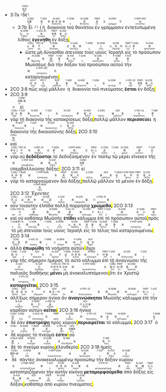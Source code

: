 - 3:7a ⸉<RUBY><ruby><ruby>δὲ<rt>δέ</rt></ruby><rt>尚且</rt></ruby><rt>CONJ</rt></RUBY>⸊
	- 3:7b <RUBY><ruby><ruby>Εἰ<rt>εἰ</rt></ruby><rt>如果</rt></ruby><rt>COND</rt></RUBY> ⸉⸊ (<RUBY><ruby><ruby>ἡ<rt>ὁ</rt></ruby><rt>那</rt></ruby><rt>T-NSF</rt></RUBY> <RUBY><ruby><ruby>διακονία<rt>διακονία</rt></ruby><rt>职事的制度</rt></ruby><rt>N-NSF</rt></RUBY> <RUBY><ruby><ruby>τοῦ<rt>ὁ</rt></ruby><rt></rt></ruby><rt>T-GSM</rt></RUBY> <RUBY><ruby><ruby>θανάτου<rt>θάνατος</rt></ruby><rt>死</rt></ruby><rt>N-GSM</rt></RUBY> <RUBY><ruby><ruby>ἐν<rt>ἐν</rt></ruby><rt>用</rt></ruby><rt>PREP</rt></RUBY> <RUBY><ruby><ruby>γράμμασιν<rt>γράμμα</rt></ruby><rt>文字</rt></ruby><rt>N-DPN</rt></RUBY> <RUBY><ruby><ruby><em>ἐντετυπωμένη</em><rt>ἐντυπόω</rt></ruby><rt>刻</rt></ruby><rt>V-RPP-NSF</rt></RUBY> <RUBY><ruby><ruby>λίθοις<rt>λίθος</rt></ruby><rt>石头</rt></ruby><rt>N-DPM</rt></RUBY> <RUBY><ruby><ruby><strong>ἐγενήθη</strong><rt>γίνομαι</rt></ruby><rt>有</rt></ruby><rt>V-AOI-3S</rt></RUBY> <RUBY><ruby><ruby>ἐν<rt>ἐν</rt></ruby><rt>带着</rt></ruby><rt>PREP</rt></RUBY> <RUBY><ruby><ruby>δόξῃ<rt>δόξα</rt></ruby><rt>荣光</rt></ruby><rt>N-DSF</rt></RUBY><mark class="pm">,</mark>
		- <RUBY><ruby><ruby>ὥστε<rt>ὥστε</rt></ruby><rt>以致</rt></ruby><rt>CONJ</rt></RUBY> <RUBY><ruby><ruby>μὴ<rt>μή</rt></ruby><rt>不</rt></ruby><rt>PRT-N</rt></RUBY> <RUBY><ruby><ruby><em>δύνασθαι</em><rt>δύναμαι</rt></ruby><rt>能</rt></ruby><rt>V-PNN</rt></RUBY> <RUBY><ruby><ruby><em>ἀτενίσαι</em><rt>ἀτενίζω</rt></ruby><rt>定睛看</rt></ruby><rt>V-AAN</rt></RUBY> <RUBY><ruby><ruby>τοὺς<rt>ὁ</rt></ruby><rt></rt></ruby><rt>T-APM</rt></RUBY> <RUBY><ruby><ruby>υἱοὺς<rt>υἱός</rt></ruby><rt>人</rt></ruby><rt>N-APM</rt></RUBY> <RUBY><ruby><ruby>Ἰσραὴλ<rt>Ἰσραήλ</rt></ruby><rt>以色列</rt></ruby><rt>N-PRI</rt></RUBY> <RUBY><ruby><ruby>εἰς<rt>εἰς</rt></ruby><rt>在~上</rt></ruby><rt>PREP</rt></RUBY> <RUBY><ruby><ruby>τὸ<rt>ὁ</rt></ruby><rt>那</rt></ruby><rt>T-ASN</rt></RUBY> <RUBY><ruby><ruby>πρόσωπον<rt>πρόσωπον</rt></ruby><rt>脸</rt></ruby><rt>N-ASN</rt></RUBY> <RUBY><ruby><ruby>Μωϋσέως<rt>Μωϋσῆς</rt></ruby><rt>摩西</rt></ruby><rt>N-GSM</rt></RUBY> <RUBY><ruby><ruby>διὰ<rt>διά</rt></ruby><rt>因</rt></ruby><rt>PREP</rt></RUBY> <RUBY><ruby><ruby>τὴν<rt>ὁ</rt></ruby><rt>那</rt></ruby><rt>T-ASF</rt></RUBY> <RUBY><ruby><ruby>δόξαν<rt>δόξα</rt></ruby><rt>荣光</rt></ruby><rt>N-ASF</rt></RUBY> <RUBY><ruby><ruby>τοῦ<rt>ὁ</rt></ruby><rt></rt></ruby><rt>T-GSN</rt></RUBY> <RUBY><ruby><ruby>προσώπου<rt>πρόσωπον</rt></ruby><rt>脸</rt></ruby><rt>N-GSN</rt></RUBY> <RUBY><ruby><ruby>αὐτοῦ<rt>αὐτός</rt></ruby><rt>他</rt></ruby><rt>P-GSM</rt></RUBY> <RUBY><ruby><ruby>τὴν<rt>ὁ</rt></ruby><rt>那</rt></ruby><rt>T-ASF</rt></RUBY> <RUBY><ruby><ruby><em>καταργουμένην</em><rt>καταργέω</rt></ruby><rt>褪色</rt></ruby><rt>V-PPP-ASF</rt></RUBY><mark class="pm">,</mark> 
- 2CO 3:8 <RUBY><ruby><ruby>πῶς<rt>πῶς</rt></ruby><rt>何况</rt></ruby><rt>ADV-I</rt></RUBY> <RUBY><ruby><ruby>οὐχὶ<rt>οὐχί</rt></ruby><rt>不</rt></ruby><rt>PRT-I</rt></RUBY> <RUBY><ruby><ruby>μᾶλλον<rt>μᾶλλον</rt></ruby><rt>更</rt></ruby><rt>ADV</rt></RUBY> <RUBY><ruby><ruby>ἡ<rt>ὁ</rt></ruby><rt>那</rt></ruby><rt>T-NSF</rt></RUBY> <RUBY><ruby><ruby>διακονία<rt>διακονία</rt></ruby><rt>职事</rt></ruby><rt>N-NSF</rt></RUBY> <RUBY><ruby><ruby>τοῦ<rt>ὁ</rt></ruby><rt></rt></ruby><rt>T-GSN</rt></RUBY> <RUBY><ruby><ruby>πνεύματος<rt>πνεῦμα</rt></ruby><rt>圣灵</rt></ruby><rt>N-GSN</rt></RUBY> <RUBY><ruby><ruby><strong>ἔσται</strong><rt>εἰμί</rt></ruby><rt>有</rt></ruby><rt>V-FDI-3S</rt></RUBY> <RUBY><ruby><ruby>ἐν<rt>ἐν</rt></ruby><rt>带着</rt></ruby><rt>PREP</rt></RUBY> <RUBY><ruby><ruby>δόξῃ<rt>δόξα</rt></ruby><rt>荣光</rt></ruby><rt>N-DSF</rt></RUBY><mark class="pm">;</mark> 
- 2CO 3:9 
	- <RUBY><ruby><ruby>εἰ<rt>εἰ</rt></ruby><rt>如果~就</rt></ruby><rt>COND</rt></RUBY>
- <RUBY><ruby><ruby>γὰρ<rt>γάρ</rt></ruby><rt>因为</rt></ruby><rt>CONJ</rt></RUBY> <RUBY><ruby><ruby>τῇ<rt>ὁ</rt></ruby><rt>那</rt></ruby><rt>T-DSF</rt></RUBY> <RUBY><ruby><ruby>διακονίᾳ<rt>διακονία</rt></ruby><rt>职事</rt></ruby><rt>N-NSF</rt></RUBY> <RUBY><ruby><ruby>τῆς<rt>ὁ</rt></ruby><rt></rt></ruby><rt>T-GSF</rt></RUBY> <RUBY><ruby><ruby>κατακρίσεως<rt>κατάκρισις</rt></ruby><rt>定罪</rt></ruby><rt>N-GSF</rt></RUBY> <RUBY><ruby><ruby>δόξα<rt>δόξα</rt></ruby><rt>荣光</rt></ruby><rt>N-NSF</rt></RUBY><mark class="pm">,</mark><RUBY><ruby><ruby>πολλῷ<rt>πολύς</rt></ruby><rt></rt></ruby><rt>A-DSN</rt></RUBY> <RUBY><ruby><ruby>μᾶλλον<rt>μᾶλλον</rt></ruby><rt>越发</rt></ruby><rt>ADV</rt></RUBY> <RUBY><ruby><ruby><strong>περισσεύει</strong><rt>περισσεύω</rt></ruby><rt>大</rt></ruby><rt>V-PAI-3S</rt></RUBY> <RUBY><ruby><ruby>ἡ<rt>ὁ</rt></ruby><rt>那</rt></ruby><rt>T-NSF</rt></RUBY> <RUBY><ruby><ruby>διακονία<rt>διακονία</rt></ruby><rt>职事</rt></ruby><rt>N-NSF</rt></RUBY> <RUBY><ruby><ruby>τῆς<rt>ὁ</rt></ruby><rt></rt></ruby><rt>T-GSF</rt></RUBY> <RUBY><ruby><ruby>δικαιοσύνης<rt>δικαιοσύνη</rt></ruby><rt>称义</rt></ruby><rt>N-GSF</rt></RUBY> <RUBY><ruby><ruby>δόξῃ<rt>δόξα</rt></ruby><rt>荣光</rt></ruby><rt>N-DSF</rt></RUBY><mark class="pm">.</mark> 2CO 3:10
- <RUBY><ruby><ruby>καὶ<rt>καί</rt></ruby><rt>就</rt></ruby><rt>CONJ</rt></RUBY>
- <RUBY><ruby><ruby>γὰρ<rt>γάρ</rt></ruby><rt>事实上</rt></ruby><rt>CONJ</rt></RUBY> <RUBY><ruby><ruby>οὐ<rt>οὐ</rt></ruby><rt>不</rt></ruby><rt>PRT-N</rt></RUBY> <RUBY><ruby><ruby><strong>δεδόξασται</strong><rt>δοξάζω</rt></ruby><rt>有荣光</rt></ruby><rt>V-RPI-3S</rt></RUBY> <RUBY><ruby><ruby>τὸ<rt>ὁ</rt></ruby><rt>那</rt></ruby><rt>T-NSN</rt></RUBY> <RUBY><ruby><ruby><em>δεδοξασμένον</em><rt>δοξάζω</rt></ruby><rt>有荣光</rt></ruby><rt>V-RPP-NSN</rt></RUBY> <RUBY><ruby><ruby>ἐν<rt>ἐν</rt></ruby><rt>在~上</rt></ruby><rt>PREP</rt></RUBY> <RUBY><ruby><ruby>τούτῳ<rt>οὗτος</rt></ruby><rt>这</rt></ruby><rt>D-DSN</rt></RUBY> <RUBY><ruby><ruby>τῷ<rt>ὁ</rt></ruby><rt></rt></ruby><rt>T-DSN</rt></RUBY> <RUBY><ruby><ruby>μέρει<rt>μέρος</rt></ruby><rt>端</rt></ruby><rt>N-DSN</rt></RUBY> <RUBY><ruby><ruby>εἵνεκεν<rt>εἵνεκεν</rt></ruby><rt>因</rt></ruby><rt>PREP</rt></RUBY> <RUBY><ruby><ruby>τῆς<rt>ὁ</rt></ruby><rt>这</rt></ruby><rt>T-GSF</rt></RUBY> <RUBY><ruby><ruby><em>ὑπερβαλλούσης</em><rt>ὑπερβάλλω</rt></ruby><rt>超越</rt></ruby><rt>V-PAP-GSF</rt></RUBY> <RUBY><ruby><ruby>δόξης<rt>δόξα</rt></ruby><rt>荣光</rt></ruby><rt>N-GSF</rt></RUBY><mark class="pm">·</mark> 2CO 3:11 <RUBY><ruby><ruby>εἰ<rt>εἰ</rt></ruby><rt>如果</rt></ruby><rt>COND</rt></RUBY>
- <RUBY><ruby><ruby>γὰρ<rt>γάρ</rt></ruby><rt>这样</rt></ruby><rt>CONJ</rt></RUBY> <RUBY><ruby><ruby>τὸ<rt>ὁ</rt></ruby><rt>那</rt></ruby><rt>T-NSN</rt></RUBY> <RUBY><ruby><ruby><em>καταργούμενον</em><rt>καταργέω</rt></ruby><rt>褪色</rt></ruby><rt>V-PPP-NSN</rt></RUBY> <RUBY><ruby><ruby>διὰ<rt>διά</rt></ruby><rt>有</rt></ruby><rt>PREP</rt></RUBY> <RUBY><ruby><ruby>δόξης<rt>δόξα</rt></ruby><rt>荣光</rt></ruby><rt>N-GSF</rt></RUBY><mark class="pm">,</mark><RUBY><ruby><ruby>πολλῷ<rt>πολύς</rt></ruby><rt></rt></ruby><rt>A-DSN</rt></RUBY> <RUBY><ruby><ruby>μᾶλλον<rt>μᾶλλον</rt></ruby><rt>越发</rt></ruby><rt>ADV</rt></RUBY> <RUBY><ruby><ruby>τὸ<rt>ὁ</rt></ruby><rt>这</rt></ruby><rt>T-NSN</rt></RUBY> <RUBY><ruby><ruby><em>μένον</em><rt>μένω</rt></ruby><rt>长存</rt></ruby><rt>V-PAP-NSN</rt></RUBY> <RUBY><ruby><ruby>ἐν<rt>ἐν</rt></ruby><rt>有</rt></ruby><rt>PREP</rt></RUBY> <RUBY><ruby><ruby>δόξῃ<rt>δόξα</rt></ruby><rt>荣光</rt></ruby><rt>N-DSF</rt></RUBY><mark class="pm">.</mark> 2CO 3:12 <RUBY><ruby><ruby><em>Ἔχοντες</em><rt>ἔχω</rt></ruby><rt>有</rt></ruby><rt>V-PAP-NPM</rt></RUBY>
- <RUBY><ruby><ruby>οὖν<rt>οὖν</rt></ruby><rt>所以</rt></ruby><rt>CONJ</rt></RUBY> <RUBY><ruby><ruby>τοιαύτην<rt>τοιοῦτος</rt></ruby><rt>这样的</rt></ruby><rt>D-ASF</rt></RUBY> <RUBY><ruby><ruby>ἐλπίδα<rt>ἐλπίς</rt></ruby><rt>盼望</rt></ruby><rt>N-ASF</rt></RUBY> <RUBY><ruby><ruby>πολλῇ<rt>πολύς</rt></ruby><rt>大</rt></ruby><rt>A-DSF</rt></RUBY> <RUBY><ruby><ruby>παρρησίᾳ<rt>παρρησία</rt></ruby><rt>胆量</rt></ruby><rt>N-DSF</rt></RUBY> <RUBY><ruby><ruby><strong>χρώμεθα</strong><rt>χράομαι</rt></ruby><rt>行事</rt></ruby><rt>V-PNI-1P</rt></RUBY><mark class="pm">,</mark> 2CO 3:13
- <RUBY><ruby><ruby>καὶ<rt>καί</rt></ruby><rt></rt></ruby><rt>CONJ</rt></RUBY> <RUBY><ruby><ruby>οὐ<rt>οὐ</rt></ruby><rt>不</rt></ruby><rt>PRT-N</rt></RUBY> <RUBY><ruby><ruby>καθάπερ<rt>καθάπερ</rt></ruby><rt>像</rt></ruby><rt>ADV</rt></RUBY> <RUBY><ruby><ruby>Μωϋσῆς<rt>Μωϋσῆς</rt></ruby><rt>摩西</rt></ruby><rt>N-NSM</rt></RUBY> <RUBY><ruby><ruby><strong>ἐτίθει</strong><rt>τίθημι</rt></ruby><rt>蒙</rt></ruby><rt>V-IAI-3S</rt></RUBY> <RUBY><ruby><ruby>κάλυμμα<rt>κάλυμμα</rt></ruby><rt>帕子</rt></ruby><rt>N-ASN</rt></RUBY> <RUBY><ruby><ruby>ἐπὶ<rt>ἐπί</rt></ruby><rt>在~上</rt></ruby><rt>PREP</rt></RUBY> <RUBY><ruby><ruby>τὸ<rt>ὁ</rt></ruby><rt></rt></ruby><rt>T-ASN</rt></RUBY> <RUBY><ruby><ruby>πρόσωπον<rt>πρόσωπον</rt></ruby><rt>脸</rt></ruby><rt>N-ASN</rt></RUBY> <RUBY><ruby><ruby>αὐτοῦ<rt>αὐτός</rt></ruby><rt>自己</rt></ruby><rt>P-GSM</rt></RUBY><mark class="pm">,</mark><RUBY><ruby><ruby>πρὸς<rt>πρός</rt></ruby><rt>使</rt></ruby><rt>PREP</rt></RUBY> <RUBY><ruby><ruby>τὸ<rt>ὁ</rt></ruby><rt></rt></ruby><rt>T-ASN</rt></RUBY> <RUBY><ruby><ruby>μὴ<rt>μή</rt></ruby><rt>不</rt></ruby><rt>PRT-N</rt></RUBY> <RUBY><ruby><ruby><em>ἀτενίσαι</em><rt>ἀτενίζω</rt></ruby><rt>凝视</rt></ruby><rt>V-AAN</rt></RUBY> <RUBY><ruby><ruby>τοὺς<rt>ὁ</rt></ruby><rt></rt></ruby><rt>T-APM</rt></RUBY> <RUBY><ruby><ruby>υἱοὺς<rt>υἱός</rt></ruby><rt>人</rt></ruby><rt>N-APM</rt></RUBY> <RUBY><ruby><ruby>Ἰσραὴλ<rt>Ἰσραήλ</rt></ruby><rt>以色列</rt></ruby><rt>N-PRI</rt></RUBY> <RUBY><ruby><ruby>εἰς<rt>εἰς</rt></ruby><rt>到</rt></ruby><rt>PREP</rt></RUBY> <RUBY><ruby><ruby>τὸ<rt>ὁ</rt></ruby><rt>那</rt></ruby><rt>T-ASN</rt></RUBY> <RUBY><ruby><ruby>τέλος<rt>τέλος</rt></ruby><rt>结局</rt></ruby><rt>N-ASN</rt></RUBY> <RUBY><ruby><ruby>τοῦ<rt>ὁ</rt></ruby><rt>那</rt></ruby><rt>T-GSN</rt></RUBY> <RUBY><ruby><ruby><em>καταργουμένου</em><rt>καταργέω</rt></ruby><rt>消逝</rt></ruby><rt>V-PPP-GSN</rt></RUBY><mark class="pm">.</mark> 2CO 3:14
- <RUBY><ruby><ruby>ἀλλὰ<rt>ἀλλά</rt></ruby><rt>但是</rt></ruby><rt>CONJ</rt></RUBY> <RUBY><ruby><ruby><strong>ἐπωρώθη</strong><rt>πωρόω</rt></ruby><rt>刚硬</rt></ruby><rt>V-API-3S</rt></RUBY> <RUBY><ruby><ruby>τὰ<rt>ὁ</rt></ruby><rt></rt></ruby><rt>T-NPN</rt></RUBY> <RUBY><ruby><ruby>νοήματα<rt>νόημα</rt></ruby><rt>心智</rt></ruby><rt>N-NPN</rt></RUBY> <RUBY><ruby><ruby>αὐτῶν<rt>αὐτός</rt></ruby><rt>他们</rt></ruby><rt>P-GPM</rt></RUBY><mark class="pm">.</mark><RUBY><ruby><ruby>ἄχρι<rt>ἄχρι</rt></ruby><rt>直到</rt></ruby><rt>ADV</rt></RUBY>
- <RUBY><ruby><ruby>γὰρ<rt>γάρ</rt></ruby><rt>因为</rt></ruby><rt>CONJ</rt></RUBY> <RUBY><ruby><ruby>τῆς<rt>ὁ</rt></ruby><rt></rt></ruby><rt>T-GSF</rt></RUBY> <RUBY><ruby><ruby>σήμερον<rt>σήμερον</rt></ruby><rt>今天</rt></ruby><rt>ADV</rt></RUBY> <RUBY><ruby><ruby>ἡμέρας<rt>ἡμέρα</rt></ruby><rt>日子</rt></ruby><rt>N-GSF</rt></RUBY> <RUBY><ruby><ruby>τὸ<rt>ὁ</rt></ruby><rt>这</rt></ruby><rt>T-NSN</rt></RUBY> <RUBY><ruby><ruby>αὐτὸ<rt>αὐτός</rt></ruby><rt>同样的</rt></ruby><rt>P-NSN</rt></RUBY> <RUBY><ruby><ruby>κάλυμμα<rt>κάλυμμα</rt></ruby><rt>帕子</rt></ruby><rt>N-NSN</rt></RUBY> <RUBY><ruby><ruby>ἐπὶ<rt>ἐπί</rt></ruby><rt>时候</rt></ruby><rt>PREP</rt></RUBY> <RUBY><ruby><ruby>τῇ<rt>ὁ</rt></ruby><rt></rt></ruby><rt>T-DSF</rt></RUBY> <RUBY><ruby><ruby>ἀναγνώσει<rt>ἀνάγνωσις</rt></ruby><rt>诵读</rt></ruby><rt>N-DSF</rt></RUBY> <RUBY><ruby><ruby>τῆς<rt>ὁ</rt></ruby><rt></rt></ruby><rt>T-GSF</rt></RUBY> <RUBY><ruby><ruby>παλαιᾶς<rt>παλαιός</rt></ruby><rt>旧</rt></ruby><rt>A-GSF</rt></RUBY> <RUBY><ruby><ruby>διαθήκης<rt>διαθήκη</rt></ruby><rt>约</rt></ruby><rt>N-GSF</rt></RUBY> <RUBY><ruby><ruby><strong>μένει</strong><rt>μένω</rt></ruby><rt>仍然存在</rt></ruby><rt>V-PAI-3S</rt></RUBY> <RUBY><ruby><ruby>μὴ<rt>μή</rt></ruby><rt>没有</rt></ruby><rt>PRT-N</rt></RUBY> <RUBY><ruby><ruby><em>ἀνακαλυπτόμενον</em><rt>ἀνακαλύπτω</rt></ruby><rt>揭去</rt></ruby><rt>V-PPP-NSN</rt></RUBY><mark class="pm">,</mark><RUBY><ruby><ruby>ὅτι<rt>ὅτι</rt></ruby><rt>因为</rt></ruby><rt>CONJ</rt></RUBY> <RUBY><ruby><ruby>ἐν<rt>ἐν</rt></ruby><rt>在~里</rt></ruby><rt>PREP</rt></RUBY> <RUBY><ruby><ruby>Χριστῷ<rt>Χριστός</rt></ruby><rt>基督</rt></ruby><rt>N-DSM</rt></RUBY> <RUBY><ruby><ruby><strong>καταργεῖται</strong><rt>καταργέω</rt></ruby><rt>废去</rt></ruby><rt>V-PPI-3S</rt></RUBY><mark class="pm">,</mark> 2CO 3:15
- <RUBY><ruby><ruby>ἀλλ’<rt>ἀλλά</rt></ruby><rt>然而</rt></ruby><rt>CONJ</rt></RUBY><RUBY><ruby><ruby>ἕως<rt>ἕως</rt></ruby><rt>直到</rt></ruby><rt>ADV</rt></RUBY> <RUBY><ruby><ruby>σήμερον<rt>σήμερον</rt></ruby><rt>今天</rt></ruby><rt>ADV</rt></RUBY> <RUBY><ruby><ruby>ἡνίκα<rt>ἡνίκα</rt></ruby><rt>每当~时</rt></ruby><rt>ADV</rt></RUBY> <RUBY><ruby><ruby>ἂν<rt>ἄν</rt></ruby><rt></rt></ruby><rt>PRT</rt></RUBY> <RUBY><ruby><ruby><strong>ἀναγινώσκηται</strong><rt>ἀναγινώσκω</rt></ruby><rt>诵读</rt></ruby><rt>V-PPS-3S</rt></RUBY> <RUBY><ruby><ruby>Μωϋσῆς<rt>Μωϋσῆς</rt></ruby><rt>摩西</rt></ruby><rt>N-NSM</rt></RUBY> <RUBY><ruby><ruby>κάλυμμα<rt>κάλυμμα</rt></ruby><rt>帕子</rt></ruby><rt>N-NSN</rt></RUBY> <RUBY><ruby><ruby>ἐπὶ<rt>ἐπί</rt></ruby><rt>在~上</rt></ruby><rt>PREP</rt></RUBY> <RUBY><ruby><ruby>τὴν<rt>ὁ</rt></ruby><rt></rt></ruby><rt>T-ASF</rt></RUBY> <RUBY><ruby><ruby>καρδίαν<rt>καρδία</rt></ruby><rt>心</rt></ruby><rt>N-ASF</rt></RUBY> <RUBY><ruby><ruby>αὐτῶν<rt>αὐτός</rt></ruby><rt>他们</rt></ruby><rt>P-GPM</rt></RUBY> <RUBY><ruby><ruby><strong>κεῖται</strong><rt>κεῖμαι</rt></ruby><rt>盖</rt></ruby><rt>V-PNI-3S</rt></RUBY><mark class="pm">·</mark> 2CO 3:16 <RUBY><ruby><ruby>ἡνίκα<rt>ἡνίκα</rt></ruby><rt>什么时候</rt></ruby><rt>ADV</rt></RUBY>
- <RUBY><ruby><ruby>δὲ<rt>δέ</rt></ruby><rt>但</rt></ruby><rt>CONJ</rt></RUBY> <RUBY><ruby><ruby>ἐὰν<rt>ἐάν</rt></ruby><rt></rt></ruby><rt>COND</rt></RUBY> <RUBY><ruby><ruby><strong>ἐπιστρέψῃ</strong><rt>ἐπιστρέφω</rt></ruby><rt>归向</rt></ruby><rt>V-AAS-3S</rt></RUBY> <RUBY><ruby><ruby>πρὸς<rt>πρός</rt></ruby><rt></rt></ruby><rt>PREP</rt></RUBY> <RUBY><ruby><ruby>κύριον<rt>κύριος</rt></ruby><rt>主</rt></ruby><rt>N-ASM</rt></RUBY><mark class="pm">,</mark><RUBY><ruby><ruby><strong>περιαιρεῖται</strong><rt>περιαιρέω</rt></ruby><rt>除掉</rt></ruby><rt>V-PPI-3S</rt></RUBY> <RUBY><ruby><ruby>τὸ<rt>ὁ</rt></ruby><rt>这</rt></ruby><rt>T-NSN</rt></RUBY> <RUBY><ruby><ruby>κάλυμμα<rt>κάλυμμα</rt></ruby><rt>帕子</rt></ruby><rt>N-NSN</rt></RUBY><mark class="pm">.</mark> 2CO 3:17 <RUBY><ruby><ruby>ὁ<rt>ὁ</rt></ruby><rt>这</rt></ruby><rt>T-NSM</rt></RUBY>
- <RUBY><ruby><ruby>δὲ<rt>δέ</rt></ruby><rt></rt></ruby><rt>CONJ</rt></RUBY> <RUBY><ruby><ruby>κύριος<rt>κύριος</rt></ruby><rt>主</rt></ruby><rt>N-NSM</rt></RUBY> <RUBY><ruby><ruby>τὸ<rt>ὁ</rt></ruby><rt>那</rt></ruby><rt>T-NSN</rt></RUBY> <RUBY><ruby><ruby>πνεῦμά<rt>πνεῦμα</rt></ruby><rt>灵</rt></ruby><rt>N-NSN</rt></RUBY> <RUBY><ruby><ruby><strong>ἐστιν</strong><rt>εἰμί</rt></ruby><rt>是</rt></ruby><rt>V-PAI-3S</rt></RUBY><mark class="pm">·</mark><RUBY><ruby><ruby>οὗ<rt>οὗ</rt></ruby><rt>在哪里</rt></ruby><rt>ADV</rt></RUBY>
- <RUBY><ruby><ruby>δὲ<rt>δέ</rt></ruby><rt>就</rt></ruby><rt>CONJ</rt></RUBY> <RUBY><ruby><ruby>τὸ<rt>ὁ</rt></ruby><rt></rt></ruby><rt>T-NSN</rt></RUBY> <RUBY><ruby><ruby>πνεῦμα<rt>πνεῦμα</rt></ruby><rt>灵</rt></ruby><rt>N-NSN</rt></RUBY> <RUBY><ruby><ruby>κυρίου<rt>κύριος</rt></ruby><rt>主</rt></ruby><rt>N-GSM</rt></RUBY><mark class="pm">,</mark><RUBY><ruby><ruby>ἐλευθερία<rt>ἐλευθερία</rt></ruby><rt>自由</rt></ruby><rt>N-NSF</rt></RUBY><mark class="pm">.</mark> 2CO 3:18 <RUBY><ruby><ruby>ἡμεῖς<rt>ἐγώ</rt></ruby><rt>我们</rt></ruby><rt>P-1NP</rt></RUBY>
- <RUBY><ruby><ruby>δὲ<rt>δέ</rt></ruby><rt>既然~就</rt></ruby><rt>CONJ</rt></RUBY> <RUBY><ruby><ruby>πάντες<rt>πᾶς</rt></ruby><rt>人</rt></ruby><rt>A-NPM</rt></RUBY> <RUBY><ruby><ruby><em>ἀνακεκαλυμμένῳ</em><rt>ἀνακαλύπτω</rt></ruby><rt>揭去</rt></ruby><rt>V-RPP-DSN</rt></RUBY> <RUBY><ruby><ruby>προσώπῳ<rt>πρόσωπον</rt></ruby><rt>脸</rt></ruby><rt>N-DSN</rt></RUBY> <RUBY><ruby><ruby>τὴν<rt>ὁ</rt></ruby><rt></rt></ruby><rt>T-ASF</rt></RUBY> <RUBY><ruby><ruby>δόξαν<rt>δόξα</rt></ruby><rt>荣光</rt></ruby><rt>N-ASF</rt></RUBY> <RUBY><ruby><ruby>κυρίου<rt>κύριος</rt></ruby><rt>主</rt></ruby><rt>N-GSM</rt></RUBY> <RUBY><ruby><ruby><em>κατοπτριζόμενοι</em><rt>κατοπτρίζομαι</rt></ruby><rt>反映</rt></ruby><rt>V-PMP-NPM</rt></RUBY> <RUBY><ruby><ruby>τὴν<rt>ὁ</rt></ruby><rt></rt></ruby><rt>T-ASF</rt></RUBY> <RUBY><ruby><ruby>αὐτὴν<rt>αὐτός</rt></ruby><rt>同样的</rt></ruby><rt>P-ASF</rt></RUBY> <RUBY><ruby><ruby>εἰκόνα<rt>εἰκών</rt></ruby><rt>形像</rt></ruby><rt>N-ASF</rt></RUBY> <RUBY><ruby><ruby><strong>μεταμορφούμεθα</strong><rt>μεταμορφόομαι</rt></ruby><rt>变成</rt></ruby><rt>V-PPI-1P</rt></RUBY> <RUBY><ruby><ruby>ἀπὸ<rt>ἀπό</rt></ruby><rt>从</rt></ruby><rt>PREP</rt></RUBY> <RUBY><ruby><ruby>δόξης<rt>δόξα</rt></ruby><rt>荣耀</rt></ruby><rt>N-GSF</rt></RUBY> <RUBY><ruby><ruby>εἰς<rt>εἰς</rt></ruby><rt>归入</rt></ruby><rt>PREP</rt></RUBY> <RUBY><ruby><ruby>δόξαν<rt>δόξα</rt></ruby><rt>荣耀</rt></ruby><rt>N-ASF</rt></RUBY><mark class="pm">,</mark><RUBY><ruby><ruby>καθάπερ<rt>καθάπερ</rt></ruby><rt>如同</rt></ruby><rt>ADV</rt></RUBY> <RUBY><ruby><ruby>ἀπὸ<rt>ἀπό</rt></ruby><rt>从</rt></ruby><rt>PREP</rt></RUBY> <RUBY><ruby><ruby>κυρίου<rt>κύριος</rt></ruby><rt>主</rt></ruby><rt>N-GSM</rt></RUBY> <RUBY><ruby><ruby>πνεύματος<rt>πνεῦμα</rt></ruby><rt>灵</rt></ruby><rt>N-GSN</rt></RUBY><mark class="pm">.</mark> 